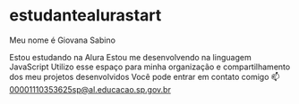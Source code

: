 # estudantealurastart
Meu nome é Giovana Sabino

Estou estudando na Alura
Estou me desenvolvendo na linguagem JavaScript
Utilizo esse espaço para minha organização e compartilhamento dos meu projetos desenvolvidos
Você pode entrar em contato comigo 📫
00001110353625sp@al.educacao.sp.gov.br

